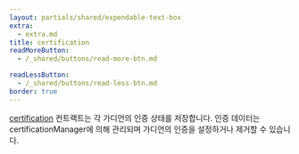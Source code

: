 ```yaml
---
layout: partials/shared/expendable-text-box
extra:
  - extra.md
title: certification
readMoreButton:
  - /_shared/buttons/read-more-btn.md

readLessButton:
  - /_shared/buttons/read-less-btn.md
border: true
---
```


[certification](https://etherscan.io/0x8d2a2a4dbdf9c9d9dff72abc96a2751b70ab3011) 컨트랙트는 각 가디언의 인증 상태를 저장합니다. 인증 데이터는 certificationManager에 의해 관리되며 가디언의 인증을 설정하거나 제거할 수 있습니다.
